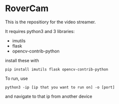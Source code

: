 # RoverCam

This is the repositiory for the video streamer.

It requires python3 and 3 libraries:
- imutils
- flask
- opencv-contrib-python

install these with
```
pip install imutils flask opencv-contrib-python
```
To run, use
```
python3 -ip [ip that you want to run on] -o [port]
```
and navigate to that ip from another device
